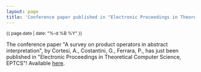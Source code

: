 ```yaml
---
layout: page
title: 'Conference paper published in "Electronic Proceedings in Theoretical Computer Science, EPTCS"!'
---
```


<small>{{ page.date | date: "%-d %B %Y" }}</small>

The conference paper "A survey on product operators in abstract interpretation", by Cortesi, A., Costantini, G., Ferrara, P., has just been published in "Electronic Proceedings in Theoretical Computer Science, EPTCS"! Available [here](https://doi.org/10.4204/EPTCS.129.19).
